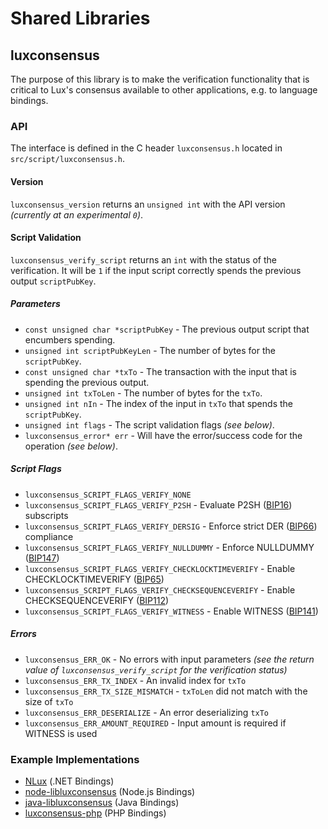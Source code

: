 Shared Libraries
================

## luxconsensus

The purpose of this library is to make the verification functionality that is critical to Lux's consensus available to other applications, e.g. to language bindings.

### API

The interface is defined in the C header `luxconsensus.h` located in  `src/script/luxconsensus.h`.

#### Version

`luxconsensus_version` returns an `unsigned int` with the API version *(currently at an experimental `0`)*.

#### Script Validation

`luxconsensus_verify_script` returns an `int` with the status of the verification. It will be `1` if the input script correctly spends the previous output `scriptPubKey`.

##### Parameters
- `const unsigned char *scriptPubKey` - The previous output script that encumbers spending.
- `unsigned int scriptPubKeyLen` - The number of bytes for the `scriptPubKey`.
- `const unsigned char *txTo` - The transaction with the input that is spending the previous output.
- `unsigned int txToLen` - The number of bytes for the `txTo`.
- `unsigned int nIn` - The index of the input in `txTo` that spends the `scriptPubKey`.
- `unsigned int flags` - The script validation flags *(see below)*.
- `luxconsensus_error* err` - Will have the error/success code for the operation *(see below)*.

##### Script Flags
- `luxconsensus_SCRIPT_FLAGS_VERIFY_NONE`
- `luxconsensus_SCRIPT_FLAGS_VERIFY_P2SH` - Evaluate P2SH ([BIP16](https://github.com/lux/bips/blob/master/bip-0016.mediawiki)) subscripts
- `luxconsensus_SCRIPT_FLAGS_VERIFY_DERSIG` - Enforce strict DER ([BIP66](https://github.com/lux/bips/blob/master/bip-0066.mediawiki)) compliance
- `luxconsensus_SCRIPT_FLAGS_VERIFY_NULLDUMMY` - Enforce NULLDUMMY ([BIP147](https://github.com/lux/bips/blob/master/bip-0147.mediawiki))
- `luxconsensus_SCRIPT_FLAGS_VERIFY_CHECKLOCKTIMEVERIFY` - Enable CHECKLOCKTIMEVERIFY ([BIP65](https://github.com/lux/bips/blob/master/bip-0065.mediawiki))
- `luxconsensus_SCRIPT_FLAGS_VERIFY_CHECKSEQUENCEVERIFY` - Enable CHECKSEQUENCEVERIFY ([BIP112](https://github.com/lux/bips/blob/master/bip-0112.mediawiki))
- `luxconsensus_SCRIPT_FLAGS_VERIFY_WITNESS` - Enable WITNESS ([BIP141](https://github.com/lux/bips/blob/master/bip-0141.mediawiki))

##### Errors
- `luxconsensus_ERR_OK` - No errors with input parameters *(see the return value of `luxconsensus_verify_script` for the verification status)*
- `luxconsensus_ERR_TX_INDEX` - An invalid index for `txTo`
- `luxconsensus_ERR_TX_SIZE_MISMATCH` - `txToLen` did not match with the size of `txTo`
- `luxconsensus_ERR_DESERIALIZE` - An error deserializing `txTo`
- `luxconsensus_ERR_AMOUNT_REQUIRED` - Input amount is required if WITNESS is used

### Example Implementations
- [NLux](https://github.com/NicolasDorier/NLux/blob/master/NLux/Script.cs#L814) (.NET Bindings)
- [node-libluxconsensus](https://github.com/bitpay/node-libluxconsensus) (Node.js Bindings)
- [java-libluxconsensus](https://github.com/dexX7/java-libluxconsensus) (Java Bindings)
- [luxconsensus-php](https://github.com/Bit-Wasp/luxconsensus-php) (PHP Bindings)

